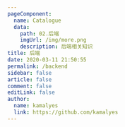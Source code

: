 ```yaml
---
pageComponent:
  name: Catalogue
  data:
    path: 02.后端
    imgUrl: /img/more.png
    description: 后端相关知识
title: 后端
date: 2020-03-11 21:50:55
permalink: /backend
sidebar: false
article: false
comment: false
editLink: false
author:
  name: kamalyes
  link: https://github.com/kamalyes
---
```

